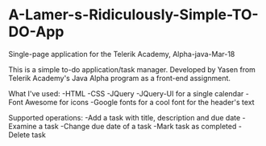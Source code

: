# A-Lamer-s-Ridiculously-Simple-TO-DO-App
Single-page application for the Telerik Academy, Alpha-java-Mar-18

This is a simple to-do application/task manager. Developed by Yasen from Telerik Academy's Java Alpha program as a front-end assignment.

What I've used:
  -HTML
  -CSS
  -JQuery
  -JQuery-UI for a single calendar
  -Font Awesome for icons
  -Google fonts for a cool font for the header's text
  
Supported operations:
  -Add a task with title, description and due date
  -Examine a task
  -Change due date of a task
  -Mark task as completed
  -Delete task
